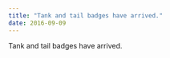 ```yaml
---
title: "Tank and tail badges have arrived."
date: 2016-09-09 
---
```

Tank and tail badges have arrived. ﻿